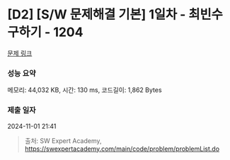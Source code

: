# [D2] [S/W 문제해결 기본] 1일차 - 최빈수 구하기 - 1204 

[문제 링크](https://swexpertacademy.com/main/code/problem/problemDetail.do?contestProbId=AV13zo1KAAACFAYh) 

### 성능 요약

메모리: 44,032 KB, 시간: 130 ms, 코드길이: 1,862 Bytes

### 제출 일자

2024-11-01 21:41



> 출처: SW Expert Academy, https://swexpertacademy.com/main/code/problem/problemList.do